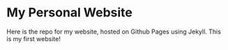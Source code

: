 # My Personal Website
Here is the repo for my website, hosted on Github Pages using Jekyll.
This is my first website!
